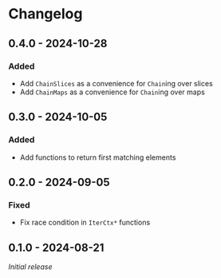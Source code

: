 # Changelog

## 0.4.0 - 2024-10-28

### Added

  - Add `ChainSlices` as a convenience for `Chain`ing over slices
  - Add `ChainMaps` as a convenience for `Chain`ing over maps

## 0.3.0 - 2024-10-05

### Added

  - Add functions to return first matching elements

## 0.2.0 - 2024-09-05

### Fixed

  - Fix race condition in `IterCtx*` functions

## 0.1.0 - 2024-08-21

*Initial release*
